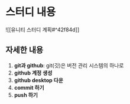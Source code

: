 # 스터디 내용
![[유니티 스터디 계획#^42f84d]]
## 자세한 내용
1. **git과 github**: git(깃)은 버전 관리 시스템의 하나로 
2. **github 계정 생성**
3. **github desktop 다운**
4. **commit 하기**
5. **push 하기**